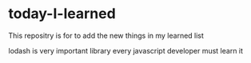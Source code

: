 # today-I-learned
This repositry is for to add the new things in my learned list 

lodash is very important library every javascript developer must learn it
